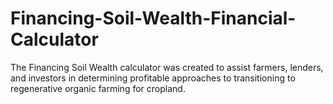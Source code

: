 # Financing-Soil-Wealth-Financial-Calculator
The Financing Soil Wealth calculator was created to assist farmers, lenders, and investors in determining profitable approaches to transitioning to regenerative organic farming for cropland. 
